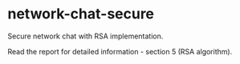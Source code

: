 # network-chat-secure
Secure network chat with RSA implementation.

Read the report for detailed information - section 5 (RSA algorithm).
